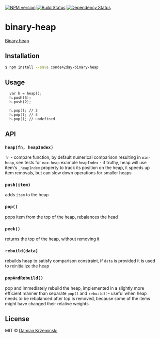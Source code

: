 [![NPM version][npm-image]][npm-url]
[![Build Status][build-image]][build-url]
[![Dependency Status][deps-image]][deps-url]

# binary-heap

  [Binary heap](http://en.wikipedia.org/wiki/Binary_heap)

## Installation

```sh
$ npm install --save conde42day-binary-heap
```

## Usage

```
  var h = heap();
  h.push(5);
  h.push(2);

  h.pop(); // 2
  h.pop(); // 5
  h.pop(); // undefined
```

## API

### `heap(fn, heapIndex)`

`fn` - compare function, by default numerical comparison resulting in `min-heap`, see tests for `max-heap` example
`heapIndex` - if truthy, heap will use item's `_heapIndex` property to track its position on the heap, it speeds up item removals, but can slow down operations for smaller heaps


### `push(item)`

adds `item` to the heap

### `pop()`

pops item from the top of the heap, rebalances the head

### `peek()`

returns the top of the heap, without removing it

### `rebuild(data)`

rebuilds heap to satisfy comparison constraint, if `data` is provided it is used to reinitialize the heap

### `popAndRebuild()`

pop and immediately rebuild the heap, implemented in a slightly more efficient manner than separate `pop()` and
`rebuild()`- useful when heap needs to be rebalanced after top is removed, because some of the items might have changed
their relative weights

## License

MIT © [Damian Krzeminski](https://pirxpilot.me)

[npm-image]: https://img.shields.io/npm/v/sterta
[npm-url]: https://npmjs.org/package/sterta

[build-url]: https://github.com/pirxpilot/sterta/actions/workflows/check.yaml
[build-image]: https://img.shields.io/github/actions/workflow/status/pirxpilot/sterta/check.yaml?branch=main

[deps-image]: https://img.shields.io/librariesio/release/npm/sterta
[deps-url]: https://libraries.io/npm/sterta
